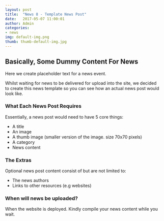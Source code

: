 ```yaml
---
layout: post
title:  "News 8 - Template News Post"
date:   2017-05-07 11:00:01
author: Admin
categories:
- news
img: default-img.png
thumb: thumb-default-img.jpg
---
```


## Basically, Some Dummy Content For News


Here we create placeholder text for a news event.


Whilst waiting for news to be delivered for upload into the site, we decided to create this news template so you can see how an actual news post would look like.

<!--more-->


### What Each News Post Requires
Essentially, a news post would need to have 5 core things:
- A title
- An image
- A thumb image (smaller version of the image. size 70x70 pixels)
- A category
- News content




### The Extras
Optional news post content consist of but are not limited to:
- The news authors
- Links to other resources (e.g websites)





### When will news be uploaded?
When the website is deployed. Kindly compile your news content while you wait.